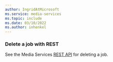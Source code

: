 ```yaml
---
author: IngridAtMicrosoft
ms.service: media-services 
ms.topic: include
ms.date: 03/10/2022
ms.author: inhenkel
---
```


### Delete a job with REST

See the Media Services [REST API](/rest/api/media/jobs/delete) for deleting a job.
